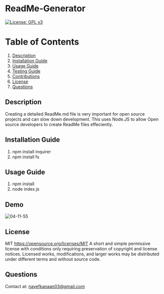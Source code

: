 # ReadMe-Generator
[![License: GPL v3](https://img.shields.io/badge/License-MIT-orange)](https://www.gnu.org/licenses/gpl-3.0)
# Table of Contents
1. [Description](#description)
2. [Installation Guide](#install)
3. [Usage Guide](#usage)
4. [Testing Guide](#test)
5. [Contributions](#contribution)
6. [License](#license)
7. [Questions](#questions)

## Description <a name="description"></a>

Creating a detailed ReadMe.md file is very important for open source projects and can slow down development. This uses Node.JS to allow Open source developers to create ReadMe files effeciently.

## Installation Guide <a name="install"></a>

1. npm install inquirer 
2. npm install fs

## Usage Guide <a name="usage"></a>

1. npm install 
2. node index.js

## Demo
![04-11-55](https://user-images.githubusercontent.com/73779089/133949501-dda3ac02-a5cb-45ba-88de-5855acc71ec5.gif)



## License <a name="license"></a>
MIT https://opensource.org/licenses/MIT
A short and simple permissive license with conditions only requiring preservation of copyright and license notices. Licensed works, modifications, and larger works may be distributed under different terms and without source code.

## Questions <a name="questions"></a>
Contact at: nayefkanaan03@gmail.com

